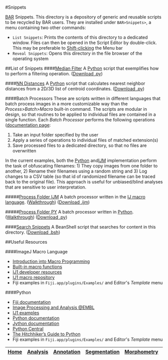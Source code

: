 #Snippets

[BAR][Home] Snippets. This directory is a depository of generic and reusable scripts to be recycled
by BAR users. They are installed under `BAR>Snippets>`, a menu containing two other commands:

 - `List Snippets`: Prints the contents of this directory to a dedicated window. Files can then be
   opened in the Script Editor by double-click. This may be preferable to
   [Shift-clicking](http://fiji.sc/BAR#OpeningBAR) the Menu bar
 - `Reveal Snippets`: Opens this directory in the file browser of the operating system


##List of Snippets
####[Median Filter](./Median_Filter.py)
A [Python](#python) script that exemplifies how to perform a filtering operation.
([Download .py](./Median_Filter.py?raw=true))

####[NN Distances](./NN_Distances.py)
A [Python](#python) script that calculates nearest neighbor distances from a 2D/3D list of centroid
coordinates.
([Download .py](./NN_Distances.py?raw=true))

####Batch Processors
These are scripts written in different languages that batch process images in a more customizable
way than the _Process>Batch>Macro_ built-in command. The scripts are modular in design, so that
routines to be applied to individual files are contained in a single function. Each _Batch Processor_
performs the following operations ([documentation page](http://fiji.sc/BAR#Batch_Processors):

 1. Take an input folder specified by the user
 2. Apply a series of operations to individual files of matched extension(s)
 3. Save processed files to a dedicated directory, so that no files are overwritten

In the current examples, both the [Python](#python) and[IJM](#imagej-macro-language) implementation
perform the task of obfuscating filenames: 1) They copy images from one folder to another, 2) Rename
their filenames using a random string and 3) Log changes to a CSV table (so that id of randomized
filename can be traced back to the original file). This approach is useful for unbiased/blind
analyses that are sensitive to user interpretation.

#####[Process Folder IJM](./Process_Folder_IJM.ijm)
A batch processor written in the [IJ macro language](#imagej-macro-language).
([Walkthrough](http://fiji.sc/BAR#IJ_Macro_Language))
([Download .ijm](./Process_Folder_IJM.ijm?raw=true))

#####[Process Folder PY](./Process_Folder_PY.py)
A batch processor written in [Python](#python).
([Walkthrough](http://fiji.sc/BAR#Python))
([Download .py](./Process_Folder_PY.py?raw=true))


####[Search Snippets](./Search_Snippets.bsh)
   A BeanShell script that searches for content in this directory.
   ([Download .bsh](./Search_Snippets.bsh?raw=true))

##Useful Resources

####ImageJ Macro Language
 - [Introduction into Macro Programming](http://fiji.sc/Introduction_into_Macro_Programming)
 - [Built-in macro functions](http://imagej.nih.gov/ij/developer/macro/functions.html)
 - [IJ1 developer resources](http://imagej.nih.gov/ij/developer/index.html)
 - [IJ1 macro repository](http://imagej.nih.gov/ij/macros/)
 - Fiji examples in `Fiji.app/plugins/Examples/` and Editor's _Template_ menu

####Python
 - [Fiji documentation](http://fiji.sc/Jython_Scripting)
 - [Image Processing and Analysis @EMBL](http://cmci.embl.de/documents/120206pyip_cooking/python_imagej_cookbook)
 - [IJ1 examples](http://imagej.nih.gov/ij/macros/python/)
 - [Python documentation](https://www.python.org/doc/)
 - [Jython documentation](http://www.jython.org/docs/)
 - [Python Central](http://www.pythoncentral.io)
 - [The Hitchhiker’s Guide to Python](http://docs.python-guide.org/en/latest/)
 - Fiji examples in `Fiji.app/plugins/Examples/` and Editor's _Template_ menu




| [Home] | [Analysis] | [Annotation] | [Segmentation] | [Morphometry] | [Tools] | [Plugins] | [Fiji][Fiji documentation] |
|:------:|:----------:|:------------:|:--------------:|:-------------:|:-------:|:---------:|:--------------------------:|


[Home]: https://github.com/tferr/Scripts#ij-bar
[Analysis]: https://github.com/tferr/Scripts/tree/master/Data_Analysis#analysis
[Annotation]: https://github.com/tferr/Scripts/tree/master/Annotation#annotation
[Segmentation]: https://github.com/tferr/Scripts/tree/master/Segmentation#segmentation
[Morphometry]: https://github.com/tferr/Scripts/tree/master/Morphometry#morphometry
[Tools]: https://github.com/tferr/Scripts/tree/master/Tools#tools-and-toolsets
[Plugins]: https://github.com/tferr/Scripts/tree/master/BAR#bar-plugins
[Snippets]: https://github.com/tferr/Scripts/tree/master/Snippets#snippets
[Fiji documentation]: http://fiji.sc/BAR
